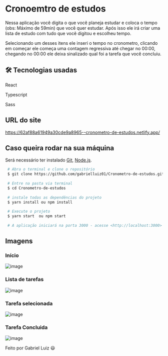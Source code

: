 # Cronoemtro de estudos
Nessa aplicação você digita o que você planeja estudar e coloca o tempo (obs: Máximo de 59min) que você quer estudar. Após isso ele irá criar uma lista de estudo com tudo que você digitou e escolheu tempo.

Selecionando um desses itens ele inseri o tempo no cronometro, clicando em começar ele começa uma contagem regressiva até chegar no 00:00, chegando no 00:00 ele deixa sinalizado qual foi a tarefa que você concluiu.

## 🛠 Tecnologias usadas
React

Typescript

Sass

## URL do site
https://62af88a61949a30cde9a8965--cronometro-de-estudos.netlify.app/

## Caso queira rodar na sua máquina
Será necessário ter instalado [Git](https://git-scm.com), [Node.js](https://nodejs.org/en/).

```bash
 # Abra o terminal e clone o repositório
 $ git clone https://github.com/gabrielluiz01/Cronometro-de-estudos.git
 
 # Entre na pasta via terminal
 $ cd Cronometro-de-estudos
 
 # instale todas as dependências do projeto
 $ yarn install ou npm install
 
 # Execute o projeto
 $ yarn start  ou npm start
 
 # A aplicação iniciará na porta 3000 - acesse <http://localhost:3000>
```

## Imagens

### Início
![image](https://user-images.githubusercontent.com/48768741/174499298-0f2d7895-8ed5-44a0-aadc-4d8d892113ee.png)

### Lista de tarefas
![image](https://user-images.githubusercontent.com/48768741/174499326-1aa72e1e-1379-4eee-bcbd-5e6ff7f87874.png)

### Tarefa selecionada
![image](https://user-images.githubusercontent.com/48768741/174499348-e72ab68d-f2fd-46e6-858a-d3b4502ce02f.png)

### Tarefa Concluida
![image](https://user-images.githubusercontent.com/48768741/174499369-c549046b-0d3c-4957-aede-bba688dbadda.png)

Feito por Gabriel Luiz 😃
